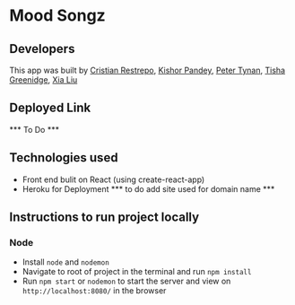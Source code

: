 # Mood Songz

## Developers
This app was built by [Cristian Restrepo](https://github.com/c23-repo), [Kishor Pandey](https://github.com/kishorpan2), [Peter Tynan](https://github.com/pettynan), [Tisha Greenidge](https://github.com/tgreenidge), [Xia Liu](https://github.com/xialiu1988)

## Deployed Link
*** To Do ***

## Technologies used
- Front end bulit on React (using create-react-app)
- Heroku for Deployment
*** to do add site used for domain name ***

## Instructions to run project locally
### Node
- Install `node` and `nodemon`
- Navigate to root of project in the terminal and run `npm install`
- Run `npm start` or `nodemon` to start the server and view on `http://localhost:8080/` in the browser

